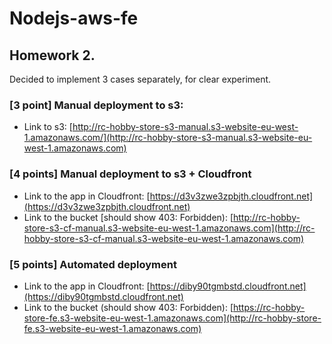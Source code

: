 # Nodejs-aws-fe

## Homework 2.

Decided to implement 3 cases separately, for clear experiment.

### [3 point] Manual deployment to s3:
- Link to s3: [http://rc-hobby-store-s3-manual.s3-website-eu-west-1.amazonaws.com/](http://rc-hobby-store-s3-manual.s3-website-eu-west-1.amazonaws.com) 
 
### [4 points] Manual deployment to s3 + Cloudfront 
- Link to the app in Cloudfront: [https://d3v3zwe3zpbjth.cloudfront.net](https://d3v3zwe3zpbjth.cloudfront.net) 
- Link to the bucket [should show 403: Forbidden): [http://rc-hobby-store-s3-cf-manual.s3-website-eu-west-1.amazonaws.com](http://rc-hobby-store-s3-cf-manual.s3-website-eu-west-1.amazonaws.com)

### [5 points] Automated deployment
- Link to the app in Cloudfront: [https://diby90tgmbstd.cloudfront.net](https://diby90tgmbstd.cloudfront.net) 
- Link to the bucket (should show 403: Forbidden): [https://rc-hobby-store-fe.s3-website-eu-west-1.amazonaws.com](http://rc-hobby-store-fe.s3-website-eu-west-1.amazonaws.com)

